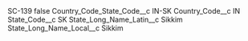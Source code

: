 <?xml version="1.0" encoding="UTF-8"?>
<CustomMetadata xmlns="http://soap.sforce.com/2006/04/metadata" xmlns:xsi="http://www.w3.org/2001/XMLSchema-instance" xmlns:xsd="http://www.w3.org/2001/XMLSchema">
    <label>SC-139</label>
    <protected>false</protected>
    <values>
        <field>Country_Code_State_Code__c</field>
        <value xsi:type="xsd:string">IN-SK</value>
    </values>
    <values>
        <field>Country_Code__c</field>
        <value xsi:type="xsd:string">IN</value>
    </values>
    <values>
        <field>State_Code__c</field>
        <value xsi:type="xsd:string">SK</value>
    </values>
    <values>
        <field>State_Long_Name_Latin__c</field>
        <value xsi:type="xsd:string">Sikkim</value>
    </values>
    <values>
        <field>State_Long_Name_Local__c</field>
        <value xsi:type="xsd:string">Sikkim</value>
    </values>
</CustomMetadata>
